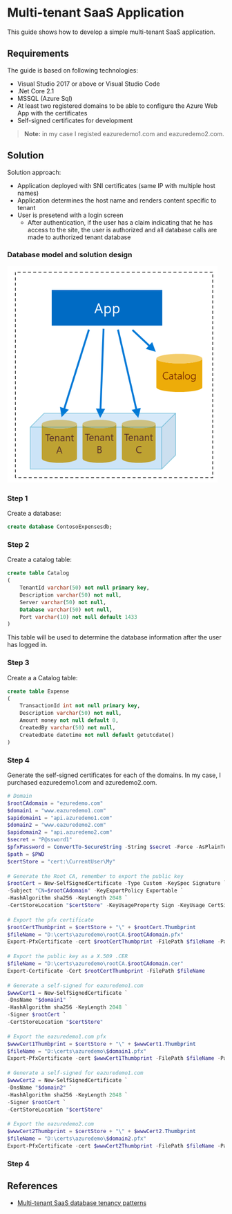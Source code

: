 # Multi-tenant SaaS Application

This guide shows how to develop a simple multi-tenant SaaS application.
 
## Requirements

The guide is based on following technologies:

- Visual Studio 2017 or above or Visual Studio Code
- .Net Core 2.1
- MSSQL (Azure Sql)
- At least two registered domains to be able to configure the Azure Web App with the certificates
- Self-signed certificates for development
 
> **Note:** in my case I registed eazuredemo1.com and eazuredemo2.com.


## Solution

Solution approach:

- Application deployed with SNI certificates (same IP with multiple host names)
- Application determines the host name and renders content specific to tenant
- User is presetend with a login screen
  - After authentication, if the user has a claim indicating that he has access to the site, the user is authorized and all database calls are made to authorized tenant database
  

### Database model and solution design

![alt text](media/saas-multi-tenant-app-database-per-tenant-pool-15.png)

### Step 1

Create a database:

```sql
create database ContosoExpensesdb;
```

### Step 2

Create a catalog table:

```sql
create table Catalog 
(
    TenantId varchar(50) not null primary key,
    Description varchar(50) not null,
    Server varchar(50) not null,
    Database varchar(50) not null,
    Port varchar(10) not null default 1433    
)
```

This table will be used to determine the database information after the user has logged in.

### Step 3

Create a a Catalog table:

```sql
create table Expense
(
    TransactionId int not null primary key,
    Description varchar(50) not null,
    Amount money not null default 0,
    CreatedBy varchar(50) not null,
    CreatedDate datetime not null default getutcdate()
)
```

### Step 4

Generate the self-signed certificates for each of the domains. In my case, I purchased eazuredemo1.com and azuredemo2.com.

```powershell
# Domain
$rootCAdomain = "ezuredemo.com"
$domain1 = "www.eazuredemo1.com"
$apidomain1 = "api.azuredemo1.com"
$domain2 = "www.eazuredemo2.com"
$apidomain2 = "api.azuredemo2.com"
$secret = "P@ssword1"
$pfxPassword = ConvertTo-SecureString -String $secret -Force -AsPlainText
$path = $PWD
$certStore = "cert:\CurrentUser\My"

# Generate the Root CA, remember to export the public key
$rootCert = New-SelfSignedCertificate -Type Custom -KeySpec Signature `
-Subject "CN=$rootCAdomain" -KeyExportPolicy Exportable `
-HashAlgorithm sha256 -KeyLength 2048 `
-CertStoreLocation "$certStore" -KeyUsageProperty Sign -KeyUsage CertSign

# Export the pfx certificate
$rootCertThumbprint = $certStore + "\" + $rootCert.Thumbprint
$fileName = "D:\certs\azuredemo\rootCA.$rootCAdomain.pfx" 
Export-PfxCertificate -cert $rootCertThumbprint -FilePath $fileName -Password $pfxPassword

# Export the public key as a X.509 .CER
$fileName = "D:\certs\azuredemo\rootCA.$rootCAdomain.cer"
Export-Certificate -Cert $rootCertThumbprint -FilePath $fileName

# Generate a self-signed for eazuredemo1.com
$wwwCert1 = New-SelfSignedCertificate `
-DnsName "$domain1" `
-HashAlgorithm sha256 -KeyLength 2048 `
-Signer $rootCert `
-CertStoreLocation "$certStore"

# Export the eazuredemo1.com pfx
$wwwCert1Thumbprint = $certStore + "\" + $wwwCert1.Thumbprint
$fileName = "D:\certs\azuredemo\$domain1.pfx" 
Export-PfxCertificate -cert $wwwCert1Thumbprint -FilePath $fileName -Password $pfxPassword

# Generate a self-signed for eazuredemo1.com
$wwwCert2 = New-SelfSignedCertificate `
-DnsName "$domain2" `
-HashAlgorithm sha256 -KeyLength 2048 `
-Signer $rootCert `
-CertStoreLocation "$certStore"

# Export the eazuredemo2.com
$wwwCert2Thumbprint = $certStore + "\" + $wwwCert2.Thumbprint
$fileName = "D:\certs\azuredemo\$domain2.pfx" 
Export-PfxCertificate -cert $wwwCert2Thumbprint -FilePath $fileName -Password $pfxPassword

```

### Step 4


## References

- [Multi-tenant SaaS database tenancy patterns](https://docs.microsoft.com/en-us/azure/sql-database/saas-tenancy-app-design-patterns)